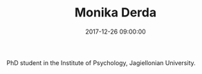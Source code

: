 ﻿---
layout: post
title:  "Monika Derda"
name: Monika
surname: Derda
date:   2017-12-26 09:00:00
categories: people
image-file: /images/people/mderda.jpg
category: clab
mail: monika.derda@gmail.com
website: 
twitter:
researchgate: 
---

PhD student in the Institute of Psychology, Jagiellonian University.
